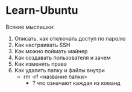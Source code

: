 # Learn-Ubuntu

Всякие мыслишки:
1. Описать, как отключать доступ по паролю
2. Как настраивать SSH
3. Как можно поймать майнер
4. Как создавать пользователя и зачем
5. Как изменять права
6. Как удалить папку и файлы внутри
   - rm -rf <название папки>
     - ? что означают каждая из команд
